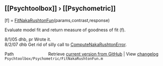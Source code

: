 ## [[Psychtoolbox]] &#8250; [[Psychometric]]

[f] = [FitNakaRushtonFun](FitNakaRushtonFun)(params,contrast,response)  
  
Evaluate model fit and return measure of goodness of fit (f).  
  
8/1/05    dhb, pr     Wrote it.  
8/2/07    dhb         Get rid of silly call to [ComputeNakaRushtonError](ComputeNakaRushtonError).  




<div class="code_header" style="text-align:right;">
  <span style="float:left;">Path&nbsp;&nbsp;</span> <span class="counter">Retrieve <a href=
  "https://raw.github.com/Psychtoolbox-3/Psychtoolbox-3/beta/Psychtoolbox/Psychometric/FitNakaRushtonFun.m">current version from GitHub</a> | View <a href=
  "https://github.com/Psychtoolbox-3/Psychtoolbox-3/commits/beta/Psychtoolbox/Psychometric/FitNakaRushtonFun.m">changelog</a></span>
</div>
<div class="code">
  <code>Psychtoolbox/Psychometric/FitNakaRushtonFun.m</code>
</div>

